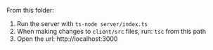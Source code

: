 From this folder:
1. Run the server with `ts-node server/index.ts`
2. When making changes to `client/src` files, run: `tsc` from this path
3. Open the url: http://localhost:3000